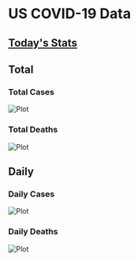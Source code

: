 # US COVID-19 Data

## [Today's Stats](https://github.com/drebrb/covid-19-data/blob/master/data/daily_stats.md)

## Total

### Total Cases
![Plot](https://github.com/drebrb/covid-19-data/blob/master/plots/US_Total_COVID-19_Cases.png)

### Total Deaths
![Plot](https://github.com/drebrb/covid-19-data/blob/master/plots/US_Total_COVID-19_Deaths.png)


## Daily 

### Daily Cases
![Plot](https://github.com/drebrb/covid-19-data/blob/master/plots/US_Daily_COVID-19_Cases.png)

### Daily Deaths
![Plot](https://github.com/drebrb/covid-19-data/blob/master/plots/US_Daily_COVID-19_Deaths.png)
